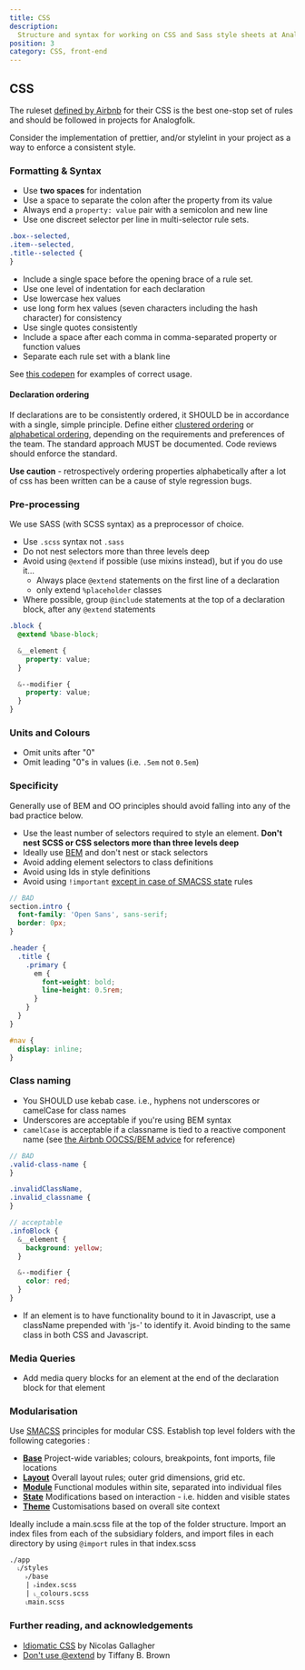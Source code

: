 ```yaml
---
title: CSS
description:
  Structure and syntax for working on CSS and Sass style sheets at AnalogFolk
position: 3
category: CSS, front-end
---
```


## CSS

The ruleset [defined by Airbnb][airbnb-css] for their CSS is the best one-stop
set of rules and should be followed in projects for Analogfolk.

Consider the implementation of prettier, and/or stylelint in your project as a
way to enforce a consistent style.

### Formatting & Syntax

- Use **two spaces** for indentation
- Use a space to separate the colon after the property from its value
- Always end a `property: value` pair with a semicolon and new line
- Use one discreet selector per line in multi-selector rule sets.

```css
.box--selected,
.item--selected,
.title--selected {
}
```

- Include a single space before the opening brace of a rule set.
- Use one level of indentation for each declaration
- Use lowercase hex values
- use long form hex values (seven characters including the hash character) for
  consistency
- Use single quotes consistently
- Include a space after each comma in comma-separated property or function
  values
- Separate each rule set with a blank line

See [this codepen][codepen1] for examples of correct usage.

#### Declaration ordering

If declarations are to be consistently ordered, it SHOULD be in accordance with
a single, simple principle. Define either [clustered ordering][css-clustered] or
[alphabetical ordering][css-alpha], depending on the requirements and
preferences of the team. The standard approach MUST be documented. Code reviews
should enforce the standard.

**Use caution** - retrospectively ordering properties alphabetically after a lot
of css has been written can be a cause of style regression bugs.

### Pre-processing

We use SASS (with SCSS syntax) as a preprocessor of choice.

- Use `.scss` syntax not `.sass`
- Do not nest selectors more than three levels deep
- Avoid using `@extend` if possible (use mixins instead), but if you do use
  it...
  - Always place `@extend` statements on the first line of a declaration
  - only extend `%placeholder` classes
- Where possible, group `@include` statements at the top of a declaration block,
  after any `@extend` statements

```scss
.block {
  @extend %base-block;

  &__element {
    property: value;
  }

  &--modifier {
    property: value;
  }
}
```

### Units and Colours

- Omit units after "0"
- Omit leading "0"s in values (i.e. `.5em` not `0.5em`)

### Specificity

Generally use of BEM and OO principles should avoid falling into any of the bad
practice below.

- Use the least number of selectors required to style an element. **Don't nest
  SCSS or CSS selectors more than three levels deep**
- Ideally use [BEM][bem-101] and don't nest or stack selectors
- Avoid adding element selectors to class definitions
- Avoid using Ids in style definitions
- Avoid using `!important` [except in case of SMACSS state][smacss-state] rules

```scss
// BAD
section.intro {
  font-family: 'Open Sans', sans-serif;
  border: 0px;
}

.header {
  .title {
    .primary {
      em {
        font-weight: bold;
        line-height: 0.5rem;
      }
    }
  }
}

#nav {
  display: inline;
}
```

### Class naming

- You SHOULD use kebab case. i.e., hyphens not underscores or camelCase for
  class names
- Underscores are acceptable if you're using BEM syntax
- `camelCase` is acceptable if a classname is tied to a reactive component name
  (see [the Airbnb OOCSS/BEM advice][airbnb-oocss] for reference)

```scss
// BAD
.valid-class-name {
}

.invalidClassName,
.invalid_classname {
}

// acceptable
.infoBlock {
  &__element {
    background: yellow;
  }

  &--modifier {
    color: red;
  }
}
```

- If an element is to have functionality bound to it in Javascript, use a
  className prepended with 'js-' to identify it. Avoid binding to the same class
  in both CSS and Javascript.

### Media Queries

- Add media query blocks for an element at the end of the declaration block for
  that element

### Modularisation

Use [SMACSS][smacss] principles for modular CSS. Establish top level folders
with the following categories :

- **[Base][smacss-base]** Project-wide variables; colours, breakpoints, font
  imports, file locations
- **[Layout][smacss-layout]** Overall layout rules; outer grid dimensions, grid
  etc.
- **[Module][smacss-module]** Functional modules within site, separated into
  individual files
- **[State][smacss-state]** Modifications based on interaction - i.e. hidden and
  visible states
- **[Theme][smacss-theme]** Customisations based on overall site context

Ideally include a main.scss file at the top of the folder structure. Import an
index files from each of the subsidiary folders, and import files in each
directory by using `@import` rules in that index.scss

```text
./app
  ˪/styles
    ˫/base
    | ˫index.scss
    | ˪_colours.scss
    ˪main.scss
```

### Further reading, and acknowledgements

- [Idiomatic CSS][idiomatic] by Nicolas Gallagher
- [Don't use @extend][dont-extend] by Tiffany B. Brown

[airbnb-css]: https://github.com/airbnb/css
[css-clustered]:
  https://webdesign.tutsplus.com/articles/outside-in-ordering-css-properties-by-importance--cms-21685
[css-alpha]: https://meiert.com/en/blog/on-declaration-sorting/
[codepen1]: http://codepen.io/gwawr/pen/VaROdB
[bem-101]: https://css-tricks.com/bem-101/
[airbnb-oocss]: https://github.com/airbnb/css#oocss-and-bem
[smacss]: https://smacss.com/book/categorizing
[smacss-base]: http://smacss.com/book/type-base
[smacss-layout]: http://smacss.com/book/type-layout
[smacss-module]: http://smacss.com/book/type-module
[smacss-state]: http://smacss.com/book/type-state
[smacss-theme]: http://smacss.com/book/type-theme
[idiomatic]: https://github.com/necolas/idiomatic-css
[dont-extend]: https://webinista.com/updates/dont-use-extend-sass/
